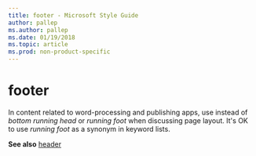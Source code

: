 ```yaml
---
title: footer - Microsoft Style Guide
author: pallep
ms.author: pallep
ms.date: 01/19/2018
ms.topic: article
ms.prod: non-product-specific
---
```


# footer

In content related to word-processing and publishing apps, use instead of *bottom running head* or *running foot* when discussing page layout. It's OK to use *running foot* as a synonym in keyword lists.

**See also** [header](~/a-z-word-list-term-collections/h/header.md)

